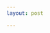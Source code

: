 ```yaml
---
layout: post

---
```

<!-- If you're requesting a new feature or suggesting an idea, please use the "Discussions" tab instead of opening a new issue. Thank you! -->
